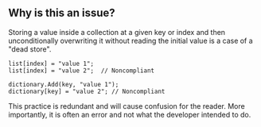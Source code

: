 ## Why is this an issue?

Storing a value inside a collection at a given key or index and then unconditionally overwriting it without reading the initial value is a case of
a "dead store".

    list[index] = "value 1";
    list[index] = "value 2";  // Noncompliant
    
    dictionary.Add(key, "value 1");
    dictionary[key] = "value 2"; // Noncompliant

This practice is redundant and will cause confusion for the reader. More importantly, it is often an error and not what the developer intended to
do.